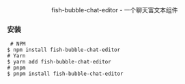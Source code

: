<!--
 * @Date: 2023-12-30 11:43:31
 * @Description: Modify here please
-->

<p align="center">fish-bubble-chat-editor - 一个聊天富文本组件</p>

### 安装

```shell
 # NPM
$ npm install fish-bubble-chat-editor
# Yarn
$ yarn add fish-bubble-chat-editor
# pnpm
$ pnpm install fish-bubble-chat-editor
```
